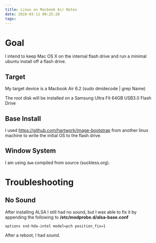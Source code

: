 ```yaml
---
title: Linux on Macbook Air Notes
date: 2016-03-11 00:25:28
tags:
---
```


# Goal

I intend to keep Mac OS X on the internal flash drive and run a minimal ubuntu install off a flash drive.

## Target

My target device is a Macbook Air 6.2 (sudo dmidecode | grep Name)

The root disk will be installed on a Samsung Ultra Fit 64GB USB3.0 Flash Drive

## Base Install

I used https://github.com/hartwork/image-bootstrap from another linux machine to write the initial OS to the flash drive.

## Window System

I am using `dwm` compiled from source (suckless.org).

# Troubleshooting

## No Sound

After installing ALSA I still had no sound, but I was able to fix it by appending the following to **/etc/modprobe.d/alsa-base.conf**

`options snd-hda-intel model=pch position_fix=1`

After a reboot, I had sound.
